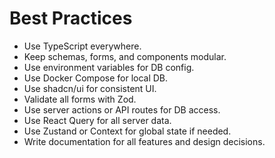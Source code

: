 # Best Practices

- Use TypeScript everywhere.
- Keep schemas, forms, and components modular.
- Use environment variables for DB config.
- Use Docker Compose for local DB.
- Use shadcn/ui for consistent UI.
- Validate all forms with Zod.
- Use server actions or API routes for DB access.
- Use React Query for all server data.
- Use Zustand or Context for global state if needed.
- Write documentation for all features and design decisions.
